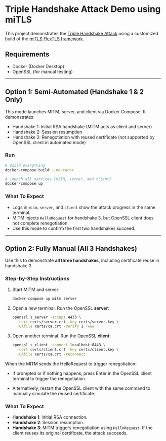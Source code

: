 # Triple Handshake Attack Demo using miTLS

This project demonstrates the [Triple Handshake Attack](https://www.mitls.org/pages/attacks/3SHAKE) using a customized build of the [miTLS FlexTLS framework](https://github.com/mitls/mitls-flex).


## Requirements

- Docker (Docker Desktop)
- OpenSSL (for manual testing)

---

## Option 1: Semi-Automated (Handshake 1 & 2 Only)

This mode launches MITM, server, and client via Docker Compose. It demonstrates:

- Handshake 1: Initial RSA handshake (MITM acts as client and server)
- Handshake 2: Session resumption
- Handshake 3: Renegotiation with reused certificate (not supported by OpenSSL client in automated mode)

### Run

```bash
# Build everything
docker-compose build --no-cache

# Launch all services (MITM, server, and client)
docker-compose up
```

### What To Expect

- Logs in `mitm`, `server`, and `client` show the attack progress in the same terminal.
- MITM injects `HelloRequest` for handshake 3, but OpenSSL client does not complete renegotiation.
- Use this mode to confirm the first two handshakes succeed.

---

## Option 2: Fully Manual (All 3 Handshakes)

Use this to demonstrate **all three handshakes**, including certificate reuse in handshake 3.

### Step-by-Step Instructions

1. Start MITM and server:

    ```bash
    docker-compose up mitm server
    ```

2. Open a new terminal. Run the OpenSSL **server**:

    ```bash
    openssl s_server -accept 4433 \
      -cert certs/server.crt -key certs/server.key \
      -CAfile certs/ca.crt -Verify 1 -www
    ```

3. Open another terminal. Run the OpenSSL **client**:

    ```bash
    openssl s_client -connect localhost:8443 \
      -cert certs/client.crt -key certs/client.key \
      -CAfile certs/ca.crt -reconnect
    ```
When the MITM sends the HelloRequest to trigger renegotiation:

- If prompted or if nothing happens, press Enter in the OpenSSL client terminal to trigger the renegotiation.

- Alternatively, restart the OpenSSL client with the same command to manually simulate the reused certificate.

### What To Expect

- **Handshake 1**: Initial RSA connection.
- **Handshake 2**: Session resumption.
- **Handshake 3**: MITM triggers renegotiation using `HelloRequest`. If the client reuses its original certificate, the attack succeeds.
